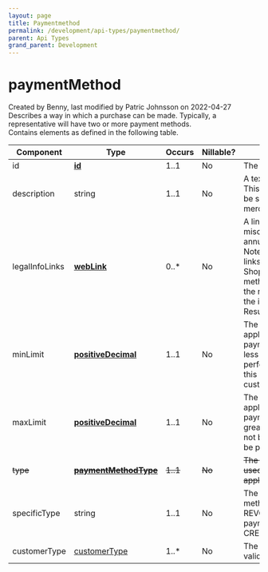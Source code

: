 ```yaml
---
layout: page
title: Paymentmethod
permalink: /development/api-types/paymentmethod/
parent: Api Types
grand_parent: Development
---
```




# paymentMethod 
Created by Benny, last modified by Patric Johnsson on 2022-04-27
Describes a way in which a purchase can be made. Typically, a
representative will have two or more payment methods.  
Contains elements as defined in the following table.  

| Component      | Type                                           | Occurs   | Nillable? | Description                                                                                                                                                                                                                                                                                                                                                                                                                           |
|----------------|------------------------------------------------|----------|-----------|---------------------------------------------------------------------------------------------------------------------------------------------------------------------------------------------------------------------------------------------------------------------------------------------------------------------------------------------------------------------------------------------------------------------------------------|
| id             | **[id](simple-types...)**                      | 1..1     | No        | The identity of the payment method.                                                                                                                                                                                                                                                                                                                                                                                                   |
| description    | string                                         | 1..1     | No        | A textual description of the payment method. This is a help to the developer and should not be shown in the shop. That wording the merchant needs to figure out himself.                                                                                                                                                                                                                                                              |
| legalInfoLinks | **[webLink](weblink)**                         | 0..\*    | No        | A link to pages at Resurs Bank displaying miscellaneous legal information, such as annual-percentage-rate (APR) details etc. Note: the representative must display these links, or embed the output from the ShopFlowService.getCostOfPurchaseHtml(...) method into their shop. Irrespective of how the representative decides to implement it, the information must be available whenever a Resurs Bank payment method is presented. |
| minLimit       | **[positiveDecimal](simple-types...)**         | 1..1     | No        | The minimum amount for which a limit application can be performed on this payment method. If the payment amount is less than this, the limit application will be performed on the minimum amount. Note: this information must not be presented to the customer.                                                                                                                                                                       |
| maxLimit       | **[positiveDecimal](simple-types...)**         | 1..1     | No        | The maximum amount for which a limit application can be performed on this payment method. If the payment amount is greater than this, the payment method may not be used. Note: this information must not be presented to the customer.                                                                                                                                                                                               |
| ~~type~~       | ~~**[paymentMethodType](paymentmethodtype)**~~ | ~~1..1~~ | ~~No~~    | ~~The type of the payment method. Can be used to group payment methods, and/or, apply some other logic to them.~~ (Deprecated)                                                                                                                                                                                                                                                                                                        |
| specificType   | string                                         | 1..1     | No        | The type of the Resurs credit payment methods: INVOICE, CARD, REVOLVING_CREDIT, PART_PAYMENTPSP payment methods: DEBIT_CARD & CREDIT_CARD SWISH                                                                                                                                                                                                                                                                                       |
| customerType   | [customerType](customertype)                   | 1..\*    | No        | The customer types the paymentMethod is valid for: NATURAL, LEGAL                                                                                                                                                                                                                                                                                                                                                                     |


